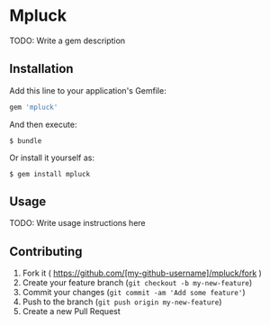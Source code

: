 # Mpluck

TODO: Write a gem description

## Installation

Add this line to your application's Gemfile:

```ruby
gem 'mpluck'
```

And then execute:

    $ bundle

Or install it yourself as:

    $ gem install mpluck

## Usage

TODO: Write usage instructions here

## Contributing

1. Fork it ( https://github.com/[my-github-username]/mpluck/fork )
2. Create your feature branch (`git checkout -b my-new-feature`)
3. Commit your changes (`git commit -am 'Add some feature'`)
4. Push to the branch (`git push origin my-new-feature`)
5. Create a new Pull Request
